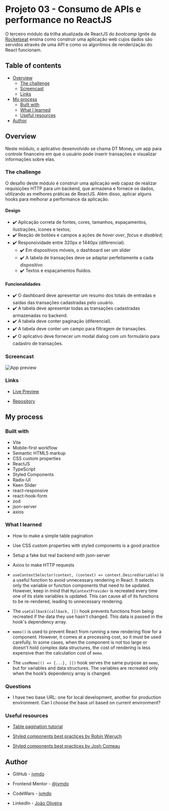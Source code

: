 # Projeto 03 - Consumo de APIs e performance no ReactJS

O terceiro módulo da trilha atualizada de ReactJS do *bootcamp* Ignite da [Rocketseat](https://www.rocketseat.com.br/) ensina como construir uma aplicação web cujos dados são servidos através de uma API e como os algoritmos de renderização do React funcionam.

## Table of contents

- [Overview](#overview)
  - [The challenge](#the-challenge)
  - [Screencast](#screencast)
  - [Links](#links)
- [My process](#my-process)
  - [Built with](#built-with)
  - [What I learned](#what-i-learned)
  - [Useful resources](#useful-resources)
- [Author](#author)

## Overview

Neste módulo, o aplicativo desenvolvido se chama DT Money, um app para controle financeiro em que o usuário pode inserir transações e visualizar informações sobre elas.

### The challenge

O desafio deste módulo é construir uma aplicação web capaz de realizar requisições HTTP para um backend, que armazena e fornece os dados, utilizando as melhores práticas de ReactJS. Além disso, aplicar alguns hooks para melhorar a performance da aplicação.

#### Design

- ✔️ Aplicação correta de fontes, cores, tamanhos, espaçamentos, ilustrações, ícones e textos;
- ✔️ Reação de botões e campos a ações de *hover over*, *focus* e *disabled*;
- ✔️ Responsividade entre 320px e 1440px (diferencial).
  - ✔️ Em dispositivos móveis, o dashboard ser um slider
  - ✔️ A tabela de transações deve se adaptar perfeitamente a cada dispositivo
  - ✔️ Textos e espaçamentos fluidos.

#### Funcionalidades

- ✔️ O dashboard deve apresentar um resumo dos totais de entradas e saídas das transações cadastradas pelo usuário.
- ✔️ A tabela deve apresentar todas as transações cadastradas armazenadas no backend.
- ✔️ A tabela deve conter paginação (diferencial).
- ✔️ A tabela deve conter um campo para filtragem de transações.
- ✔️ O aplicativo deve fornecer um modal dialog com um formulário para cadastro de transações.

### Screencast

![App preview](./screenshots/screencast.gif)

### Links

- [Live Preview](https://dt-money-jvmdo.netlify.app/)

- [Repository](https://github.com/jvmdo/rocketseat-ignite/tree/main/reactjs/dt-money)

## My process

### Built with

- Vite
- Mobile-first workflow
- Semantic HTML5 markup
- CSS custom properties
- ReactJS
- TypeScript
- Styled Components
- Radix-UI
- Keen Slider
- react-responsive
- react-hook-form
- zod
- json-server
- axios

### What I learned

- How to make a simple table pagination

- Use CSS custom properties with styled components is a good practice

- Setup a fake but real backend with json-server

- Axios to make HTTP requests

- `useContextSelector(context, (context) => context.DesiredVariable)` is a useful function to avoid unnecessary rendering in React. It selects only the variable or function components that need to be updated. However, keep in mind that `MyContextProvider` is recreated every time one of its state variables is updated. This can cause all of its functions to be re-rendered, leading to unnecessary rendering.

- The `useCallback(callback, [])` hook prevents functions from being recreated if the data they use hasn't changed. This data is passed in the hook's dependency array.

- `memo()` is used to prevent React from running a new rendering flow for a component. However, it comes at a processing cost, so it must be used carefully. In some cases, when the component is not too large or doesn't hold complex data structures, the cost of rendering is less expensive than the calculation cost of `memo`.

- The `useMeme(() => {...}, [])` hook serves the same purpose as `memo`, but for variables and data structures. The variables are recreated only when the hook’s dependency array is changed.

### Questions

- I have two base URL: one for local development, another for production environment. Can I choose the base url based on current environment?

### Useful resources

- [Table pagination tutorial](https://dev.to/franciscomendes10866/how-to-create-a-table-with-pagination-in-react-4lpd)

- [Styled components best practices by Robin Wieruch](https://www.robinwieruch.de/styled-components/)

- [Styled components best practices by Josh Comeau](https://www.joshwcomeau.com/css/styled-components/)

## Author

- GitHub - [jvmdo](https://github.com/jvmdo)

- Frontend Mentor - [@jvmdo](https://www.frontendmentor.io/profile/jvmdo)

- CodeWars - [jvmdo](https://www.codewars.com/users/jvmdo)

- LinkedIn - [João Oliveira](https://www.linkedin.com/in/de-oliveira-joao/)
